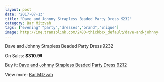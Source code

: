 ```yaml
---
layout: post
date: '2017-07-12'
title: "Dave and Johnny Strapless Beaded Party Dress 9232"
category: Bar Mitzvah
tags: ["evening","party","dresses","brand","unique"]
image: http://img.transblink.com/2480-thickbox_default/dave-and-johnny-strapless-beaded-party-dress-9232.jpg
---
```

Dave and Johnny Strapless Beaded Party Dress 9232

On Sales: **$310.99**
<a href="https://www.transblink.com/en/bar-mitzvah/802-dave-and-johnny-strapless-beaded-party-dress-9232.html"><amp-img layout="responsive" width="600" height="600" src="//img.transblink.com/2480-thickbox_default/dave-and-johnny-strapless-beaded-party-dress-9232.jpg" alt="Dave and Johnny Strapless Beaded Party Dress 9232 0" /></a>
<a href="https://www.transblink.com/en/bar-mitzvah/802-dave-and-johnny-strapless-beaded-party-dress-9232.html"><amp-img layout="responsive" width="600" height="600" src="//img.transblink.com/2481-thickbox_default/dave-and-johnny-strapless-beaded-party-dress-9232.jpg" alt="Dave and Johnny Strapless Beaded Party Dress 9232 1" /></a>

Buy it: [Dave and Johnny Strapless Beaded Party Dress 9232](https://www.transblink.com/en/bar-mitzvah/802-dave-and-johnny-strapless-beaded-party-dress-9232.html "Dave and Johnny Strapless Beaded Party Dress 9232")

View more: [Bar Mitzvah](https://www.transblink.com/en/2-bar-mitzvah "Bar Mitzvah")